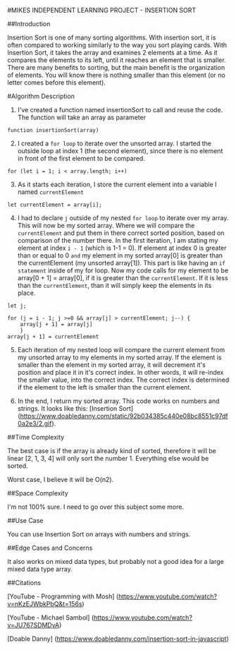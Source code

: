 #MIKES INDEPENDENT LEARNING PROJECT - INSERTION SORT

##Introduction

Insertion Sort is one of many sorting algorithms. With insertion sort, it is often compared to working similarly to the way you sort playing cards. With Insertion Sort, it takes the array and examines 2 elements at a time. As it compares the elements to its left, until it reaches an element that is smaller. There are many benefits to sorting, but the main benefit is the organization of elements. You will know there is nothing smaller than this element (or no letter comes before this element). 

#Algorithm Description
1. I've created a function named insertionSort to call and reuse the code. The function will take an array as parameter
```
function insertionSort(array)
```

2. I created a `for loop` to iterate over the unsorted array. I started the outside loop at index 1 (the second element), since there is no element in front of the first element to be compared.

```
for (let i = 1; i < array.length; i++) 
```

3. As it starts each iteration, I store the current element into a variable I named `currentElement`

```
let currentElement = array[i];
```

4. I had to declare `j` outside of my nested `for loop` to iterate over my  array. This will now be my sorted array. Where we will compare the `currentElement` and put them in there correct sorted position, based on comparison of the number there. In the first iteration, I am stating my element at index `i - 1` (which is 1-1 = 0). If element at index 0 is greater than or equal to 0 `and` my element in my sorted array[0] is greater than the currentElement (my unsorted array[1]). This part is like having an `if statement` inside of my for loop. Now my code calls for my element to be array[0 + 1] = array[0], if it is greater than the `currentElement`. If it is less than the `currentElement`, than it will simply keep the elements in its place.

```
let j;

for (j = i - 1; j >=0 && array[j] > currentElement; j--) {
    array[j + 1] = array[j]
    }
array[j + 1] = currentElement
```

5. Each iteration of my nested loop will compare the current element from my unsorted array to my elements in my sorted array. If the element is smaller than the element in my sorted array, it will decrement it's position and place it in it's correct index. In other words, it will re-index the smaller value, into the correct index. The correct index is determined if the element to the left is smaller than the current element.

7. In the end, I return my sorted array. This code works on numbers and strings. It looks like this: [Insertion Sort] (https://www.doabledanny.com/static/92b034385c440e08bc8551c97df0a2e3/2.gif).

##Time Complexity

The best case is if the array is already kind of sorted, therefore it will be linear [2, 1, 3, 4] will only sort the number 1. Everything else would be sorted. 

Worst case, I believe it will be O(n2). 

##Space Complexity

I'm not 100% sure. I need to go over this subject some more. 

##Use Case

You can use Insertion Sort on arrays with numbers and strings. 

##Edge Cases and Concerns

It also works on mixed data types, but probably not a good idea for a large mixed data type array. 

##Citations

[YouTube - Programming with Mosh] (https://www.youtube.com/watch?v=nKzEJWbkPbQ&t=156s)

[YouTube - Michael Sambol] (https://www.youtube.com/watch?v=JU767SDMDvA)

[Doable Danny] (https://www.doabledanny.com/insertion-sort-in-javascript)
